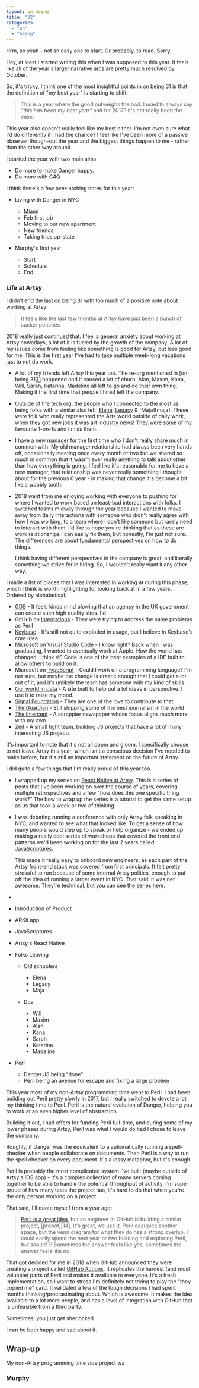 ```yaml
---
layout: on_being
title: "32"
categories:
  - "on"
  - "being"
---
```


Hrm, so yeah - not an easy one to start. Or probably, to read. Sorry.

Hey, at least I started writing this when I was supposed to this year. It feels like all of the year's larger narrative
arcs are pretty much resolved by October.

So, it's tricky, I think one of the most insightful points in [on being 31][31] is that the definition of "my best year"
is starting to shift.

> This is a year where the good outweighs the bad. I used to always say _"this has been my best year"_ and for 2017?
> it's not really been the case.

This year also doesn't really feel like my best either. I'm not even sure what I'd do differently if I had the chance? I
feel like I've been more of a passive observer though-out the year and the biggest things happen to me - rather than the
other way around.

I started the year with two main aims:

- Do more to make Danger happy.
- Do more with C4Q

I think there's a few over-arching notes for this year:

- Living with Danger in NYC

  - Miami
  - Feb first job
  - Moving to our new apartment
  - New friends
  - Taking trips up-state

* Murphy's first year

  - Start
  - Schedule
  - End

### Life at Artsy

I didn't end the last on being 31 with too much of a positive note about working at Artsy:

> It feels like the last few months at Artsy have just been a bunch of sucker punches

2018 really just continued that. I feel a general anxiety about working at Artsy nowadays, a lot of it is fueled by the
growth of the company. A lot of my issues come from feeling like something is good for Artsy, but less good for me. This
is the first year I've had to take multiple week-long vacations just to not do work.

- A lot of my friends left Artsy this year too. The re-org mentioned in [on being 31[31] happened and it caused a lot of
  churn. Alan, Maxim, Kana, Will, Sarah, Katarina, Madeline all left to go and do their own thing. Making it the first
  time that people I hired left the company.

- Outside of the tech org, the people who I connected to the most as being folks with a similar also left:
  [Elena][elena], [Legacy][legacy] & [Maja][maja]. These were folk who really represented the Arts world outside of
  daily work, when they got new jobs it was art industry news! They were some of my favourite 1-on-1s and I miss them.

- I have a new manager for the first time who I don't really share much in common with. My old manager relationship had
  always been very hands off, occasionally meeting once every month or two but we shared so much in common that it
  wasn't ever really anything to talk about other than how everything is going. I feel like it's reasonable for me to
  have a new manager, that relationship was never really something I thought about for the previous 6 year - in making
  that change it's become a bit like a wobbly tooth.

- 2018 went from me enjoying working with everyone to pushing for where I wanted to work based on least-bad interactions
  with folks. I switched teams midway through the year because I wanted to move away from daily interactions with
  someone who didn't really agree with how I was working, to a team where I don't like someone but rarely need to
  interact with them. I'd like to hope you're thinking that as these are work relationships I can easily fix them, but
  honestly, I'm just not sure. The differences are about fundamental perspectives on how to do things.

  I think having different perspectives in the company is great, and literally something we strive for in hiring. So, I
  wouldn't really want it any other way.

I made a list of places that I was interested in working at during this phase, which I think is worth highlighting for
looking back at in a few years. Ordered by alphabetical.

- [GDS][gds] - It feels kinda mind blowing that an agency in the UK government can create such high quality sites. I'd
- GitHub on [Integrations][integrations] - They were trying to address the same problems as Peril
- [Keybase][keybase] - It's still not quite exploded in usage, but I believe in Keybase's core idea
- Microsoft on [Visual Studio Code][vscode] - I know right? Back when I was graduating, I wanted to eventually work at
  Apple. How the world has changed. I think VS Code is one of the best examples of a IDE built to allow others to build
  on it.
- Microsoft on [TypeScript][tsc] - Could I work on a programming language? I'm not sure, but maybe the change is drastic
  enough that I could get a lot out of it, and it's unlikely the team has someone with my kind of skills.
- [Our world in data][indata] - A site built to help put a lot ideas in perspective. I use it to raise my mood.
- [Signal Foundation][signal] - They are one of the love to contribute to that.
- [The Guardian][guardian] - Still shipping some of the best journalism in the world
- [The Intercept][intercept] - A scrappier newspaper whose focus aligns much more with my own
- [Zeit][zeit] - A small tight team, building JS projects that have a lot of many interesting JS projects

It's important to note that it's not all doom and gloom. I specifically choose to not leave Artsy this year, which isn't
a conscious decision I've needed to make before, but it's still an important statement on the future of Artsy.

I did quite a few things that I'm really proud of this year too.

- I wrapped up my series on [React Native at Artsy][rnaa]. This is a series of posts that I've been working on over the
  course of years, covering multiple retrospectives and a few "how does this one specific thing work?" The bow to wrap
  up the series is a tutorial to get the same setup as us that took a week or two of thinking.

- I was debating running a conference with only Artsy folk speaking in NYC, and wanted to see what that looked like. To
  get a sense of how many people would step up to speak or help organize - we ended up making a really cool series of
  workshops that covered the front end patterns we'd been working on for the last 2 years called
  [JavaScriptures][jscriptures].

  This made it really easy to onboard new engineers, as each part of the Artsy front-end stack was covered from first
  principals. It felt pretty stressful to run because of some internal Artsy politics, enough to put off the idea of
  running a larger event in NYC. That said, it was net awesome. They're technical, but you can see [the series
  here][jscriptures].

-

* Introduction of Product
* ARKit app
* JavaScriptures
* Artsy x React Native

* Folks Leaving

  - Old schoolers

    - Elena
    - Legacy
    - Maja

  - Dev
    - Will
    - Maxim
    - Alan
    - Kana
    - Sarah
    - Katarina
    - Madeline

- Peril

  - Danger JS being "done"
  - Peril being an avenue for escape and fixing a large problem

This year most of my non-Artsy programming time went to Peril. I had been building out Peril pretty slowly in 2017, but
I really switched to devote a lot my thinking time to Peril. Peril is the natural evolution of Danger, helping you to
work at an even higher level of abstraction.

Building it out, I had offers for funding Peril full-time, and during some of my lower phases during Artsy, Peril was
what I would do had I chose to leave the company.

Roughly, if Danger was the equivalent to a automatically running a spell-checker when people collaborate on documents.
Then Peril is a way to run the spell checker on every document. It's a lossy metaphor, but it's enough.

Peril is probably the most complicated system I've built (maybe outside of Artsy's iOS app) - it's a complex collection
of many servers coming together to be able to handle the potential throughput of activity. I'm super proud of how many
tests the project has, it's hard to do that when you're the only person working on a project.

That said, I'll quote myself from a year ago:

> [Peril is a great idea](http://www.ustream.tv/recorded/102891636), but an engineer at GitHub is building a similar
> project, [probot][14]. It's great, we use it. Peril occupies another space, but the venn diagram for what they do has
> a strong overlap. I could easily spend the next year or two building and exploring Peril, _but should I?_ Sometimes
> the answer feels like yes, sometimes the answer feels like no.

That got decided for me in 2018 when GitHub announced they were creating a project called [GitHub Actions][actions]. It
replicates the hardest (and most valuable) parts of Peril and makes it available to everyone. It's a fresh
implementation, so I want to stress I'm definitely not trying to play the "they copied me" card. It validated a few of
the tough decisions I had spent months thinking/procrastinating about. Which is awesome. It makes the idea available to
a lot more people, and has a level of integration with GitHub that is unfeasible from a third party.

Sometimes, you just get sherlocked.

I can be both happy and sad about it.

## Wrap-up

My non-Artsy programming time side project wa

### Murphy

[31]: http://orta.io/on/being/31
[actions]: https://github.com/features/actions/?WT.mc_id%3Dch9-yt-chwarren
[elena]: https://news.artnet.com/market/elena-soboleva-david-zwirner-1328585
[legacy]: http://www.artnews.com/2018/08/09/studio-museum-harlem-names-legacy-russell-associate-curator/
[zeit]: https://zeit.co/
[integrations]: https://github.com/marketplace
[keybase]: https://keybase.io/
[signal]: https://en.wikipedia.org/wiki/Signal_Foundation
[gds]: https://gds.blog.gov.uk
[guardian]: https://www.theguardian.com/uk
[intercept]: https://theintercept.com
[indata]: https://ourworldindata.org
[vscode]: https://code.visualstudio.com
[tsc]: https://www.typescriptlang.org
[rnaa]: http://artsy.github.io/series/react-native-at-artsy/
[jscriptures]: http://artsy.github.io/series/javascriptures/

